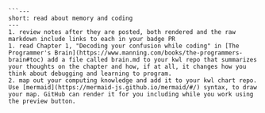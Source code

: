 ```{index} 
```---
short: read about memory and coding
---
1. review notes after they are posted, both rendered and the raw markdown include links to each in your badge PR
1. read Chapter 1, "Decoding your confusion while coding" in [The Programmer's Brain](https://www.manning.com/books/the-programmers-brain#toc) add a file called brain.md to your kwl repo that summarizes your thoughts on the chapter and how, if at all, it changes how you think about debugging and learning to program.
2. map out your computing knowledge and add it to your kwl chart repo. Use [mermaid](https://mermaid-js.github.io/mermaid/#/) syntax, to draw your map. GitHub can render it for you including while you work using the preview button. 

